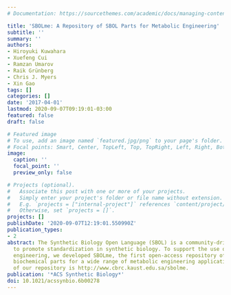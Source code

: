 ```yaml
---
# Documentation: https://sourcethemes.com/academic/docs/managing-content/

title: 'SBOLme: A Repository of SBOL Parts for Metabolic Engineering'
subtitle: ''
summary: ''
authors:
- Hiroyuki Kuwahara
- Xuefeng Cui
- Ramzan Umarov
- Raik Grünberg
- Chris J. Myers
- Xin Gao
tags: []
categories: []
date: '2017-04-01'
lastmod: 2020-09-07T09:19:01-03:00
featured: false
draft: false

# Featured image
# To use, add an image named `featured.jpg/png` to your page's folder.
# Focal points: Smart, Center, TopLeft, Top, TopRight, Left, Right, BottomLeft, Bottom, BottomRight.
image:
  caption: ''
  focal_point: ''
  preview_only: false

# Projects (optional).
#   Associate this post with one or more of your projects.
#   Simply enter your project's folder or file name without extension.
#   E.g. `projects = ["internal-project"]` references `content/project/deep-learning/index.md`.
#   Otherwise, set `projects = []`.
projects: []
publishDate: '2020-09-07T12:19:01.550990Z'
publication_types:
- 2
abstract: The Synthetic Biology Open Language (SBOL) is a community-driven open language
  to promote standardization in synthetic biology. To support the use of SBOL in metabolic
  engineering, we developed SBOLme, the first open-access repository of SBOL 2-compliant
  biochemical parts for a wide range of metabolic engineering applications. The URL
  of our repository is http://www.cbrc.kaust.edu.sa/sbolme.
publication: '*ACS Synthetic Biology*'
doi: 10.1021/acssynbio.6b00278
---
```

